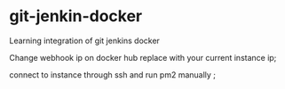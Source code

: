 # git-jenkin-docker

Learning integration of git jenkins docker

Change webhook ip on docker hub replace with your current instance ip;

connect to instance through ssh and run pm2 manually ;
